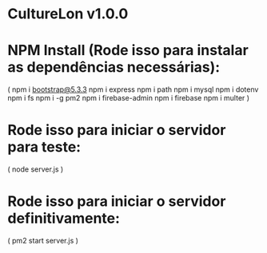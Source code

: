 # CultureLon v1.0.0

# NPM Install (Rode isso para instalar as dependências necessárias):
(
    npm i bootstrap@5.3.3
    npm i express
    npm i path 
    npm i mysql 
    npm i dotenv 
    npm i fs 
    npm i -g pm2 
    npm i firebase-admin 
    npm i firebase
    npm i multer
)

# Rode isso para iniciar o servidor para teste:
(
    node server.js
)

# Rode isso para iniciar o servidor definitivamente:
(
    pm2 start server.js
)